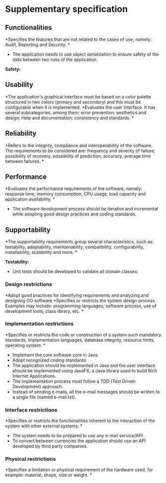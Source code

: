 # Supplementary specification## Functionalities*Specifies the features that are not related to the cases ofuse, namely: Audit, Reporting and Security. *- The application needs to use object serialization to ensure safety of the data between two runs  of the application. **Safety:**## Usability*The application's graphical interface must be based on a color palette structured in two colors (primary and secondary) and this must be configurable when it is implemented.*Evaluates the user interface. It has several subcategories,among them: error prevention; aesthetics and design; Help anddocumentation; consistency and standards. *## Reliability*Refers to the integrity, compliance and interoperability of the software. The requirements to be considered are: frequency and severity of failure, possibility of recovery, possibility of prediction, accuracy, average time between failures. *## Performance*Evaluates the performance requirements of the software, namely: response time, memory consumption, CPU usage, load capacity and application availability. *- The software development process should be iterative and incremental while adopting good  design practices and coding standards.## Supportability*The supportability requirements group several characteristics, such as:testability, adaptability, maintainability, compatibility,configurability, installability, scalability and more. ***Testability:**-  Unit tests  should be developed to validate all domain classes.### Design restrictions*Adopt good practices for identifying requirements and analyzing and designing OO software*Specifies or restricts the system design process. Examples may include: programming languages, software process, use of development tools, class library, etc. *### Implementation restrictions*Specifies or restricts the code or construction of a system suchmandatory standards, implementation languages,database integrity, resource limits, operating system. *- Implement the core software core in Java.- Adopt recognized coding standards.- The application should be implemented in Java and the user interface should be implemented  using JavaFX, a Java library used to build Rich Internet Applications.- The implementation process must follow a TDD (Test Driven Development) approach.- Instead of  sending e-mails, all the e-mail messages should be written to a single file (named e-mail.txt).### Interface restrictions*Specifies or restricts the functionalities inherent to the interaction of thesystem with other external systems. *- The system needs to be prepared to use any e-mail service/API.- To convert  between currencies the application should use an API developed by third party companies.### Physical restrictions*Specifies a limitation or physical requirement of the hardware used, forexample: material, shape, size or weight. *